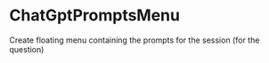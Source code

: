 # ChatGptPromptsMenu
Create floating menu containing the prompts for the session (for the question)

